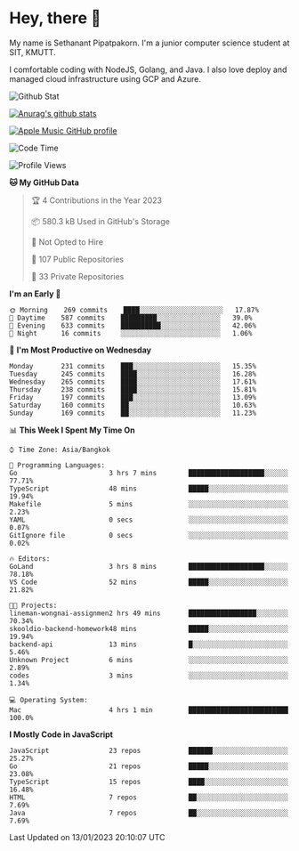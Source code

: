 # Hey, there 🙌
My name is Sethanant Pipatpakorn. I'm a junior computer science student at SIT, KMUTT.

I comfortable coding with NodeJS, Golang, and Java. I also love deploy and managed cloud infrastructure using GCP and Azure.

![Github Stat](https://github-profile-summary-cards.vercel.app/api/cards/profile-details?username=thetkpark&theme=dracula)

[![Anurag's github stats](https://github-readme-stats.vercel.app/api?username=thetkpark&count_private=true&show_icons=true&theme=tokyonight)](https://github.com/anuraghazra/github-readme-stats)

[![Apple Music GitHub profile](https://apple-music-github-profile.rayriffy.com/theme/light.svg?uid=000347.6120fcbefcb74cd59d65c108cc315787.1333)](https://github.com/rayriffy/apple-music-github-profile)

<!--START_SECTION:waka-->
![Code Time](http://img.shields.io/badge/Code%20Time-957%20hrs%205%20mins-blue)

![Profile Views](http://img.shields.io/badge/Profile%20Views-0-blue)

**🐱 My GitHub Data** 

> 🏆 4 Contributions in the Year 2023
 > 
> 📦 580.3 kB Used in GitHub's Storage 
 > 
> 🚫 Not Opted to Hire
 > 
> 📜 107 Public Repositories 
 > 
> 🔑 33 Private Repositories  
 > 
**I'm an Early 🐤** 

```text
🌞 Morning    269 commits    ████░░░░░░░░░░░░░░░░░░░░░   17.87% 
🌆 Daytime    587 commits    █████████░░░░░░░░░░░░░░░░   39.0% 
🌃 Evening    633 commits    ██████████░░░░░░░░░░░░░░░   42.06% 
🌙 Night      16 commits     ░░░░░░░░░░░░░░░░░░░░░░░░░   1.06%

```
📅 **I'm Most Productive on Wednesday** 

```text
Monday       231 commits    ███░░░░░░░░░░░░░░░░░░░░░░   15.35% 
Tuesday      245 commits    ████░░░░░░░░░░░░░░░░░░░░░   16.28% 
Wednesday    265 commits    ████░░░░░░░░░░░░░░░░░░░░░   17.61% 
Thursday     238 commits    ████░░░░░░░░░░░░░░░░░░░░░   15.81% 
Friday       197 commits    ███░░░░░░░░░░░░░░░░░░░░░░   13.09% 
Saturday     160 commits    ██░░░░░░░░░░░░░░░░░░░░░░░   10.63% 
Sunday       169 commits    ██░░░░░░░░░░░░░░░░░░░░░░░   11.23%

```


📊 **This Week I Spent My Time On** 

```text
⌚︎ Time Zone: Asia/Bangkok

💬 Programming Languages: 
Go                       3 hrs 7 mins        ███████████████████░░░░░░   77.71% 
TypeScript               48 mins             █████░░░░░░░░░░░░░░░░░░░░   19.94% 
Makefile                 5 mins              ░░░░░░░░░░░░░░░░░░░░░░░░░   2.23% 
YAML                     0 secs              ░░░░░░░░░░░░░░░░░░░░░░░░░   0.07% 
GitIgnore file           0 secs              ░░░░░░░░░░░░░░░░░░░░░░░░░   0.02%

🔥 Editors: 
GoLand                   3 hrs 8 mins        ███████████████████░░░░░░   78.18% 
VS Code                  52 mins             █████░░░░░░░░░░░░░░░░░░░░   21.82%

🐱‍💻 Projects: 
lineman-wongnai-assignmen2 hrs 49 mins       █████████████████░░░░░░░░   70.34% 
skooldio-backend-homework48 mins             █████░░░░░░░░░░░░░░░░░░░░   19.94% 
backend-api              13 mins             █░░░░░░░░░░░░░░░░░░░░░░░░   5.46% 
Unknown Project          6 mins              ░░░░░░░░░░░░░░░░░░░░░░░░░   2.89% 
codes                    3 mins              ░░░░░░░░░░░░░░░░░░░░░░░░░   1.34%

💻 Operating System: 
Mac                      4 hrs 1 min         █████████████████████████   100.0%

```

**I Mostly Code in JavaScript** 

```text
JavaScript               23 repos            ██████░░░░░░░░░░░░░░░░░░░   25.27% 
Go                       21 repos            █████░░░░░░░░░░░░░░░░░░░░   23.08% 
TypeScript               15 repos            ████░░░░░░░░░░░░░░░░░░░░░   16.48% 
HTML                     7 repos             ██░░░░░░░░░░░░░░░░░░░░░░░   7.69% 
Java                     7 repos             ██░░░░░░░░░░░░░░░░░░░░░░░   7.69%

```



 Last Updated on 13/01/2023 20:10:07 UTC
<!--END_SECTION:waka-->
